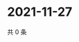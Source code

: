# 2021-11-27

共 0 条

<!-- BEGIN WEIBO -->
<!-- 最后更新时间 Sat Nov 27 2021 09:49:00 GMT+0800 (China Standard Time) -->

<!-- END WEIBO -->
